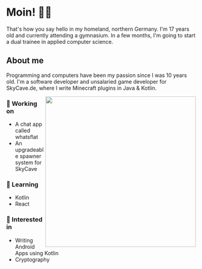 # Moin! 👋🏻
That's how you say hello in my homeland, northern Germany. I'm 17 years old and currently attending a gymnasium. In a few months, I'm going to start a dual trainee in applied computer science.

## About me
Programming and computers have been my passion since I was 10 years old. I'm a software developer and unsalaried game developer for SkyCave.de, where I write Minecraft plugins in Java & Kotlin.

<img align="right" width="400px" src="https://github-readme-stats.vercel.app/api/top-langs/?username=heuerleon&layout=compact&theme=dark"/>

### 🔨 Working on
- A chat app called whatsflat
- An upgradeable spawner system for SkyCave

### 📖 Learning
- Kotlin
- React

### 💭 Interested in
- Writing Android Apps using Kotlin
- Cryptography
